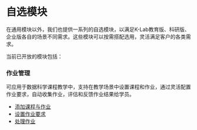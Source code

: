 # 自选模块

在通用模块以外，我们也提供一系列的自选模块，以满足K-Lab教育版、科研版、企业版各自的场景不同需求。这些模块可以按需搭配选用，灵活满足客户的各类需求。

当前已开放的模块包括：

### 作业管理
可应用于数据科学课程教学中，支持在教学场景中设置课程和作业，通过灵活配置作业要求，自动收集作业，评估和反馈作业结果给学员。

 * [添加课程与作业](./add_course.md)
 * [设置作业要求](./set_assignment.md)
 * [处理作业](./manage_assignment.md)
